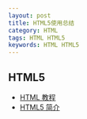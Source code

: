 ```yaml
---
layout: post
title: HTML5使用总结
category: HTML
tags: HTML HTML5
keywords: HTML HTML5
---
```


## HTML5
* [HTML 教程](http://www.runoob.com/html/html-tutorial.html)
* [HTML5 简介](http://www.runoob.com/html/html5-intro.html)